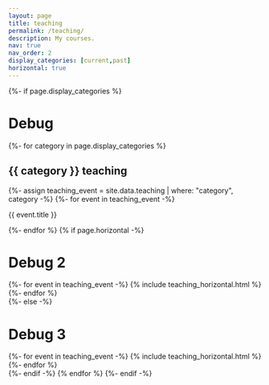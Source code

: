 ```yaml
---
layout: page
title: teaching
permalink: /teaching/
description: My courses.
nav: true
nav_order: 2
display_categories: [current,past]
horizontal: true
---
```


<!-- pages/teaching.md -->
<div class="projects">
{%- if page.display_categories %}
  <h1> Debug </h1>
  <!-- Display categorized projects -->
  {%- for category in page.display_categories %}
  <h2 class="category">{{ category }} teaching</h2>
  {%- assign teaching_event = site.data.teaching | where: "category", category -%}
  {%- for event in teaching_event -%}
      <p> {{ event.title }} </p>
  {%- endfor %}  <!-- Generate cards for each project -->
  {% if page.horizontal -%}
  <h1> Debug 2 </h1>
  <div class="container">
    <div class="row row-cols-2">
    {%- for event in teaching_event -%}
      {% include teaching_horizontal.html %}
    {%- endfor %}
    </div>
  </div>
  {%- else -%}
  <h1> Debug 3 </h1>
  <div class="grid">
    {%- for event in teaching_event -%}
      {% include teaching_horizontal.html %}
    {%- endfor %}
  </div>
  {%- endif -%}
  {% endfor %}
{%- endif -%}
</div>
